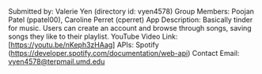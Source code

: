 Submitted by: Valerie Yen (directory id: vyen4578)
Group Members: Poojan Patel (ppatel00), Caroline Perret (cperret)
App Description: Basically tinder for music. Users can create an account and browse through songs, saving songs they like to their playlist. 
YouTube Video Link: [https://youtu.be/nKeph3zHAag]
APIs: Spotify (https://developer.spotify.com/documentation/web-api)
Contact Email:  vyen4578@terpmail.umd.edu